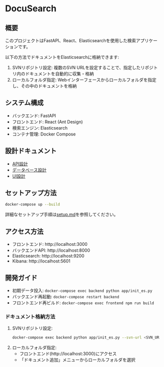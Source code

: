 # DocuSearch

## 概要
このプロジェクトはFastAPI、React、Elasticsearchを使用した検索アプリケーションです。

以下の方法でドキュメントをElasticsearchに格納できます:
1. SVNリポジトリ設定: 複数のSVN URLを設定することで、指定したリポジトリ内のドキュメントを自動的に収集・格納
2. ローカルフォルダ指定: Webインターフェースからローカルフォルダを指定し、その中のドキュメントを格納

## システム構成
- バックエンド: FastAPI
- フロントエンド: React (Ant Design)
- 検索エンジン: Elasticsearch
- コンテナ管理: Docker Compose

## 設計ドキュメント
- [API設計](design/api.md)
- [データベース設計](design/db.md)
- [UI設計](design/ui.md)

## セットアップ方法
```bash
docker-compose up --build
```

詳細なセットアップ手順は[setup.md](setup.md)を参照してください。

## アクセス方法
- フロントエンド: http://localhost:3000
- バックエンドAPI: http://localhost:8000
- Elasticsearch: http://localhost:9200
- Kibana: http://localhost:5601

## 開発ガイド
- 初期データ投入: `docker-compose exec backend python app/init_es.py`
- バックエンド再起動: `docker-compose restart backend`
- フロントエンド再ビルド: `docker-compose exec frontend npm run build`

### ドキュメント格納方法
1. SVNリポジトリ設定:
   ```bash
   docker-compose exec backend python app/init_es.py --svn-url <SVN_URL> [--svn-url <SVN_URL2> ...]
   ```
2. ローカルフォルダ指定:
   - フロントエンド(http://localhost:3000)にアクセス
   - 「ドキュメント追加」メニューからローカルフォルダを選択

